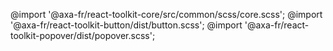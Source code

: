 @import '@axa-fr/react-toolkit-core/src/common/scss/core.scss';
@import '@axa-fr/react-toolkit-button/dist/button.scss';
@import '@axa-fr/react-toolkit-popover/dist/popover.scss';
